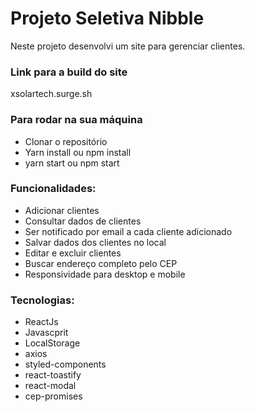 # Projeto Seletiva Nibble

Neste projeto desenvolvi um site para gerenciar clientes.

### Link para a build do site

xsolartech.surge.sh

### Para rodar na sua máquina

- Clonar o repositório
- Yarn install ou npm install
- yarn start ou npm start

### Funcionalidades:

- Adicionar clientes
- Consultar dados de clientes
- Ser notificado por email a cada cliente adicionado
- Salvar dados dos clientes no local
- Editar e excluir clientes
- Buscar endereço completo pelo CEP
- Responsividade para desktop e mobile

### Tecnologias:

- ReactJs
- Javascprit
- LocalStorage
- axios
- styled-components
- react-toastify
- react-modal
- cep-promises


